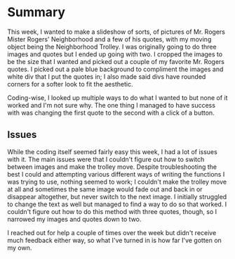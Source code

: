 # Summary

This week, I wanted to make a slideshow of sorts, of pictures of Mr. Rogers Mister Rogers' Neighborhood and a few of his quotes, with my moving object being the Neighborhood Trolley. I was originally going to do three images and quotes but I ended up going with two. I cropped the images to be the size that I wanted and picked out a couple of my favorite Mr. Rogers quotes. I picked out a pale blue background to compliment the images and white div that I put the quotes in; I also made said divs have rounded corners for a softer look to fit the aesthetic.

Coding-wise, I looked up multiple ways to do what I wanted to but none of it worked and I'm not sure why. The one thing I managed to have success with was changing the first quote to the second with a click of a button.

## Issues

While the coding itself seemed fairly easy this week, I had a lot of issues with it. The main issues were that I couldn't figure out how to switch between images and make the trolley move. Despite troubleshooting the best I could and attempting various different ways of writing the functions I was trying to use, nothing seemed to work; I couldn't make the trolley move at all and sometimes the same image would fade out and back in or disappear altogether, but never switch to the next image. I initially struggled to change the text as well but managed to find a way to do so that worked. I couldn't figure out how to do this method with three quotes, though, so I narrowed my images and quotes down to two.

I reached out for help a couple of times over the week but didn't receive much feedback either way, so what I've turned in is how far I've gotten on my own.

